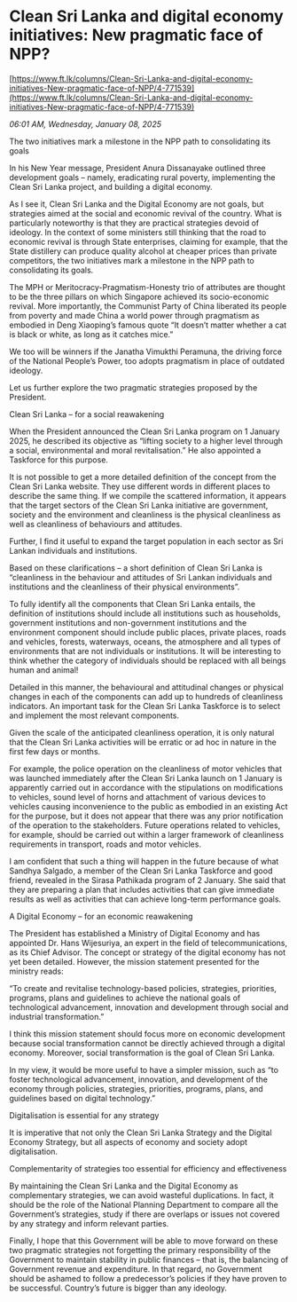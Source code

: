 # Clean Sri Lanka and digital economy initiatives: New pragmatic face of NPP?

[https://www.ft.lk/columns/Clean-Sri-Lanka-and-digital-economy-initiatives-New-pragmatic-face-of-NPP/4-771539](https://www.ft.lk/columns/Clean-Sri-Lanka-and-digital-economy-initiatives-New-pragmatic-face-of-NPP/4-771539)

*06:01 AM, Wednesday, January 08, 2025*

The two initiatives mark a milestone in the NPP path to consolidating its goals

In his New Year message, President Anura Dissanayake outlined three development goals – namely, eradicating rural poverty, implementing the Clean Sri Lanka project, and building a digital economy.

As I see it, Clean Sri Lanka and the Digital Economy are not goals, but strategies aimed at the social and economic revival of the country. What is particularly noteworthy is that they are practical strategies devoid of ideology. In the context of some ministers still thinking that the road to economic revival is through State enterprises, claiming for example, that the State distillery can produce quality alcohol at cheaper prices than private competitors, the two initiatives mark a milestone in the NPP path to consolidating its goals.

The MPH or Meritocracy-Pragmatism-Honesty trio of attributes are thought to be the three pillars on which Singapore achieved its socio-economic revival. More importantly, the Communist Party of China liberated its people from poverty and made China a world power through pragmatism as embodied in Deng Xiaoping’s famous quote “It doesn’t matter whether a cat is black or white, as long as it catches mice.”

We too will be winners if the Janatha Vimukthi Peramuna, the driving force of the National People’s Power, too adopts pragmatism in place of outdated ideology.

Let us further explore the two pragmatic strategies proposed by the President.

Clean Sri Lanka – for a social reawakening

When the President announced the Clean Sri Lanka program on 1 January 2025, he described its objective as “lifting society to a higher level through a social, environmental and moral revitalisation.” He also appointed a Taskforce for this purpose.

It is not possible to get a more detailed definition of the concept from the Clean Sri Lanka website. They use different words in different places to describe the same thing. If we compile the scattered information, it appears that the target sectors of the Clean Sri Lanka initiative are government, society and the environment and cleanliness is the physical cleanliness as well as cleanliness of behaviours and attitudes.

Further, I find it useful to expand the target population in each sector as Sri Lankan individuals and institutions.

Based on these clarifications – a short definition of Clean Sri Lanka is “cleanliness in the behaviour and attitudes of Sri Lankan individuals and institutions and the cleanliness of their physical environments”.

To fully identify all the components that Clean Sri Lanka entails, the definition of institutions should include all institutions such as households, government institutions and non-government institutions and the environment component should include public places, private places, roads and vehicles, forests, waterways, oceans, the atmosphere and all types of environments that are not individuals or institutions. It will be interesting to think whether the category of individuals should be replaced with all beings human and animal!

Detailed in this manner, the behavioural and attitudinal changes or physical changes in each of the components can add up to hundreds of cleanliness indicators. An important task for the Clean Sri Lanka Taskforce is to select and implement the most relevant components.

Given the scale of the anticipated cleanliness operation, it is only natural that the Clean Sri Lanka activities will be erratic or ad hoc in nature in the first few days or months.

For example, the police operation on the cleanliness of motor vehicles that was launched immediately after the Clean Sri Lanka launch on 1 January is apparently carried out in accordance with the stipulations on modifications to vehicles, sound level of horns and attachment of various devices to vehicles causing inconvenience to the public as embodied in an existing Act for the purpose, but it does not appear that there was any prior notification of the operation to the stakeholders. Future operations related to vehicles, for example, should be carried out within a larger framework of cleanliness requirements in transport, roads and motor vehicles.

I am confident that such a thing will happen in the future because of what Sandhya Salgado, a member of the Clean Sri Lanka Taskforce and good friend, revealed in the Sirasa Pathikada program of 2 January. She said that they are preparing a plan that includes activities that can give immediate results as well as activities that can achieve long-term performance goals.

A Digital Economy – for an economic reawakening

The President has established a Ministry of Digital Economy and has appointed Dr. Hans Wijesuriya, an expert in the field of telecommunications, as its Chief Advisor. The concept or strategy of the digital economy has not yet been detailed. However, the mission statement presented for the ministry reads:

“To create and revitalise technology-based policies, strategies, priorities, programs, plans and guidelines to achieve the national goals of technological advancement, innovation and development through social and industrial transformation.”

I think this mission statement should focus more on economic development because social transformation cannot be directly achieved through a digital economy. Moreover, social transformation is the goal of Clean Sri Lanka.

In my view, it would be more useful to have a simpler mission, such as “to foster technological advancement, innovation, and development of the economy through policies, strategies, priorities, programs, plans, and guidelines based on digital technology.”

Digitalisation is essential for any strategy

It is imperative that not only the Clean Sri Lanka Strategy and the Digital Economy Strategy, but all aspects of economy and society adopt digitalisation.

Complementarity of strategies too essential for efficiency and effectiveness

By maintaining the Clean Sri Lanka and the Digital Economy as complementary strategies, we can avoid wasteful duplications. In fact, it should be the role of the National Planning Department to compare all the Government’s strategies, study if there are overlaps or issues not covered by any strategy and inform relevant parties.

Finally, I hope that this Government will be able to move forward on these two pragmatic strategies not forgetting the primary responsibility of the Government to maintain stability in public finances – that is, the balancing of Government revenue and expenditure. In that regard, no Government should be ashamed to follow a predecessor’s policies if they have proven to be successful. Country’s future is bigger than any ideology.

